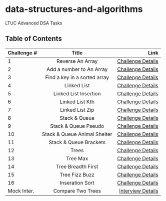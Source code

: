 # data-structures-and-algorithms

LTUC Advanced DSA Tasks

## Table of Contents

| Challenge # | Title                        | Link                |
| ----------- |:----------------------------:| -------------------:|
|      1      | Reverse An Array             | [Challenge Details](/Challenges/1/README.md) |
|      2      | Add a number to An Array     | [Challenge Details](/Challenges/2/README.md) |
|      3      | Find a key in a sorted array | [Challenge Details](/Challenges/3/README.md) |
|      4      | Linked List                  | [Challenge Details](/Challenges/4/README.md) |
|      5      | Linked List Insertion        | [Challenge Details](/Challenges/5/README.md) |
|      6      | Linked List Kth              | [Challenge Details](/Challenges/6/README.md) |
|      7      | Linked List Zip              | [Challenge Details](/Challenges/7/README.md) |
|      8      | Stack & Queue                | [Challenge Details](/Challenges/8/README.md) |
|      9      | Stack & Queue Pseudo         | [Challenge Details](/Challenges/9/README.md) |
|      10     | Stack & Queue Animal Shelter | [Challenge Details](/Challenges/10/README.md)|
|      11     | Stack & Queue Brackets       | [Challenge Details](/Challenges/11/README.md)|
|      12     | Trees                        | [Challenge Details](/Challenges/12/README.md)|
|      13     | Tree Max                     | [Challenge Details](/Challenges/13/README.md)|
|      14     | Tree Breadth First           | [Challenge Details](/Challenges/14/README.md)|
|      15     | Tree Fizz Buzz               | [Challenge Details](/Challenges/15/README.md)|
|      16     | Inseration Sort              | [Challenge Details](/Challenges/16/README.md)|
| Mock Inter. | Compare Two Trees            | [Interview Details](./Interviews//Mock//README.md)|
